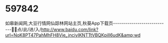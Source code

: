 # 597842
如皋新闻网,大豆行情网仙踪林网站主页,秋葵App下载页----------------------------🕎🕎点/此/进/入/http://www.baidu.com/link?url=NoK8PT47PahMhFH8Vie_jnciyIKNTTtVBQKpill6udK&amp;wd
